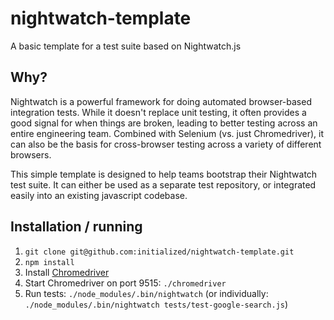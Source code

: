 # nightwatch-template

A basic template for a test suite based on Nightwatch.js

## Why?

Nightwatch is a powerful framework for doing automated browser-based integration tests. While it doesn't replace unit testing, it often provides a good signal for when things are broken, leading to better testing across an entire engineering team. Combined with Selenium (vs. just Chromedriver), it can also be the basis for cross-browser testing across a variety of different browsers.

This simple template is designed to help teams bootstrap their Nightwatch test suite. It can either be used as a separate test repository, or integrated easily into an existing javascript codebase. 

## Installation / running

1. `git clone git@github.com:initialized/nightwatch-template.git`
2. `npm install`
3. Install [Chromedriver](https://chromedriver.storage.googleapis.com/index.html?path=2.27/)
4. Start Chromedriver on port 9515: `./chromedriver`
5. Run tests: `./node_modules/.bin/nightwatch` (or individually: `./node_modules/.bin/nightwatch tests/test-google-search.js`)
